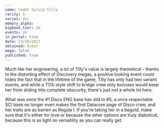```yaml
---
name: Cadet Sylvia Tilly
rarity: 5
series: dsc
memory_alpha:
bigbook_tier: 10
events: 19
in_portal: true
date: 23/10/2017
obtained: Event
mega: false
published: true
---
```


Much like her engineering, a lot of Tilly's value is largely theoretical - thanks to the distorting effect of Discovery megas, a positive looking event count hides the fact that in the lifetime of the game, Tilly has only had two variant events, and while a TOS-style shift to bridge crew only bonuses would keep her from sliding into complete obscurity, there's just not a whole lot here.

What was once the #1 Disco ENG base has slid to #5, a once respectable SCI base no longer even makes the first Datacore page of Disco crew, and her traits are as barren as Regula I. If you're taking her in a begold, make sure that it's either for love or because the other options are truly diabolical, because this is as light on versatility as you can really get.
